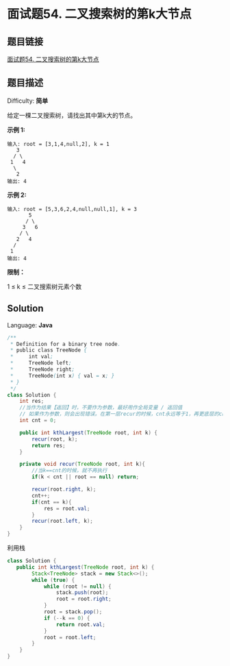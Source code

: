 # 面试题54. 二叉搜索树的第k大节点

## 题目链接

[面试题54\. 二叉搜索树的第k大节点](https://leetcode-cn.com/problems/er-cha-sou-suo-shu-de-di-kda-jie-dian-lcof/)

## 题目描述

Difficulty: **简单**

给定一棵二叉搜索树，请找出其中第k大的节点。

**示例 1:**

```
输入: root = [3,1,4,null,2], k = 1
   3
  / \
 1   4
  \
   2
输出: 4
```

**示例 2:**

```
输入: root = [5,3,6,2,4,null,null,1], k = 3
       5
      / \
     3   6
    / \
   2   4
  /
 1
输出: 4
```

**限制：**

1 ≤ k ≤ 二叉搜索树元素个数

## Solution

Language: **Java**

```java
​/**
 * Definition for a binary tree node.
 * public class TreeNode {
 *     int val;
 *     TreeNode left;
 *     TreeNode right;
 *     TreeNode(int x) { val = x; }
 * }
 */
class Solution {
    int res;
    //当作为结果【返回】时，不要作为参数，最好用作全局变量 / 返回值
    // 如果作为参数，则会出现错误。在第一层recur的时候，cnt永远等于1，再更底层的cnt变更后，并不会带动其他的cnt变动。
    int cnt = 0;

    public int kthLargest(TreeNode root, int k) {
        recur(root, k);
        return res;
    }

    private void recur(TreeNode root, int k){
        //当k==cnt的时候，就不再执行
        if(k < cnt || root == null) return;

        recur(root.right, k);
        cnt++;
        if(cnt == k){
            res = root.val;
        }
        recur(root.left, k);
    }
}
```

利用栈

```java
class Solution {
   public int kthLargest(TreeNode root, int k) {
        Stack<TreeNode> stack = new Stack<>();
        while (true) {
            while (root != null) {
                stack.push(root);
                root = root.right;
            }
            root = stack.pop();
            if (--k == 0) {
                return root.val;
            }
            root = root.left;
        }
    }
}
```